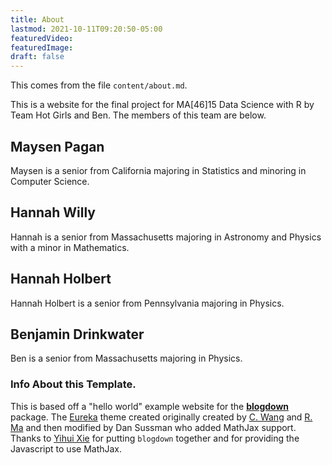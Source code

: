 ```yaml
---
title: About
lastmod: 2021-10-11T09:20:50-05:00
featuredVideo:
featuredImage:
draft: false
---
```


This comes from the file `content/about.md`.

This is a website for the final project for MA[46]15 Data Science with R by Team Hot Girls and Ben.
The members of this team are below.

## Maysen Pagan

Maysen is a senior from California majoring in Statistics and minoring in Computer Science. 

## Hannah Willy

Hannah is a senior from Massachusetts majoring in Astronomy and Physics with a minor in Mathematics.

## Hannah Holbert

Hannah Holbert is a senior from Pennsylvania majoring in Physics. 

## Benjamin Drinkwater

Ben is a senior from Massachusetts majoring in Physics.


<!-- Please leave in the information below -->

### Info About this Template.

This is based off a "hello world" example website for the [**blogdown**](https://github.com/rstudio/blogdown) package. The [Eureka](https://www.wangchucheng.com/en/docs/eureka/) theme created originally created by  [C. Wang](https://www.wangchucheng.com/zh/) and [R. Ma](https://www.ruiqima.com/zh/) and then modified by Dan Sussman who added MathJax support. Thanks to [Yihui Xie](https://github.com/yihui/) for putting `blogdown` together and for providing the Javascript to use MathJax.